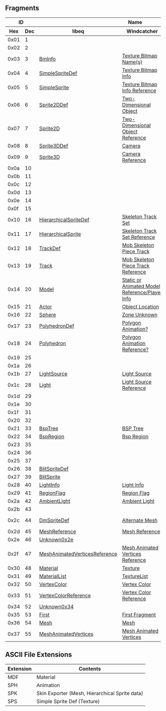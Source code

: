 ## Fragments

<table id="fragments">
  <thead>
    <tr>
      <th colspan="2">ID</th>
      <th colspan="3">Name</th>
    </tr>
    <tr>
      <th>Hex</th>
      <th>Dec</th>
      <th>libeq</th>
      <th>Windcatcher</th>
      <th>WLDCOM.EXE</th>
    </tr>
  </thead>
  <tbody>
    <tr>
      <td>0x01</td>
      <td>1</td>
      <td></td>
      <td></td>
      <td><a href="https://wld-doc.github.io/object-types/overview/#defaultpalettefile---0x01">DEFAULTPALETTEFILE %s</a></td>
    </tr>
    <tr>
      <td>0x02</td>
      <td>2</td>
      <td></td>
      <td></td>
      <td><a href="https://wld-doc.github.io/object-types/overview/#userdata---0x02">USERDATA %s</a></td>
    </tr>
    <tr>
      <td>0x03</td>
      <td>3</td>
      <td><a href="https://github.com/cjab/libeq/blob/master/crates/libeq_wld/src/parser/fragments/bm_info.rs">BmInfo</a></td>
      <td><a href="https://github.com/EQEmu/eqemu-docs-v2/blob/main/docs/server/zones/customizing-zones/wld-file-reference.md#0x03--texture-bitmap-names--plain">Texture Bitmap Name(s)</a></td>
      <td><a href="https://wld-doc.github.io/object-types/overview/#frame---0x03">FRAME and BMINFO</a></td>
    </tr>
    <tr>
      <td>0x04</td>
      <td>4</td>
      <td><a href="https://github.com/cjab/libeq/blob/master/crates/libeq_wld/src/parser/fragments/simple_sprite_def.rs">SimpleSpriteDef</a></td>
      <td><a href="https://github.com/EQEmu/eqemu-docs-v2/blob/main/docs/server/zones/customizing-zones/wld-file-reference.md#0x04--texture-bitmap-info--plain">Texture Bitmap Info</a></td>
      <td><a href="https://wld-doc.github.io/object-types/overview/#simplespritedef---0x04">SIMPLESPRITEDEF</a></td>
    </tr>
    <tr>
      <td>0x05</td>
      <td>5</td>
      <td><a href="https://github.com/cjab/libeq/blob/master/crates/libeq_wld/src/parser/fragments/simple_sprite.rs">SimpleSprite</a></td>
      <td><a href="https://github.com/EQEmu/eqemu-docs-v2/blob/main/docs/server/zones/customizing-zones/wld-file-reference.md#0x05--texture-bitmap-info-reference--reference">Texture Bitmap Info Reference</a></td>
      <td><a href="https://wld-doc.github.io/object-types/overview/#simplespriteinst---0x05">SIMPLESPRITEINST</a></td>
    </tr>
    <tr>
      <td>0x06</td>
      <td>6</td>
      <td><a href="https://github.com/cjab/libeq/blob/master/crates/libeq_wld/src/parser/fragments/sprite_2d_def.rs">Sprite2DDef</a></td>
      <td><a href="https://github.com/EQEmu/eqemu-docs-v2/blob/main/docs/server/zones/customizing-zones/wld-file-reference.md#0x06--two-dimensional-object--plain">Two-Dimensional Object</a></td>
      <td><a href="https://wld-doc.github.io/object-types/overview/#2dspritedef---0x06">2DSPRITEDEF</a></td>
    </tr>
    <tr>
      <td>0x07</td>
      <td>7</td>
      <td><a href="https://github.com/cjab/libeq/blob/master/crates/libeq_wld/src/parser/fragments/sprite_2d.rs">Sprite2D</a></td>
      <td><a href="https://github.com/EQEmu/eqemu-docs-v2/blob/main/docs/server/zones/customizing-zones/wld-file-reference.md#0x07--camera-reference--reference">Two-Dimensional Object Reference</a></td>
      <td><a href="https://wld-doc.github.io/object-types/overview/#0x07">2DSPRITE (ref)</a></td>
    </tr>
    <tr>
      <td>0x08</td>
      <td>8</td>
      <td><a href="https://github.com/cjab/libeq/blob/master/crates/libeq_wld/src/parser/fragments/sprite_3d_def.rs">Sprite3DDef</a></td>
      <td><a href="https://github.com/EQEmu/eqemu-docs-v2/blob/main/docs/server/zones/customizing-zones/wld-file-reference.md#0x08--camera--plain">Camera</a></td>
      <td><a href="https://wld-doc.github.io/object-types/overview/#3dspritedef---0x08">3DSPRITEDEF</a></td>
    </tr>
    <tr>
      <td>0x09</td>
      <td>9</td>
      <td><a href="https://github.com/cjab/libeq/blob/master/crates/libeq_wld/src/parser/fragments/sprite_3d.rs">Sprite3D</a></td>
      <td><a href="https://github.com/EQEmu/eqemu-docs-v2/blob/main/docs/server/zones/customizing-zones/wld-file-reference.md#0x09--camera-reference--reference">Camera Reference</a></td>
      <td><a href="https://wld-doc.github.io/object-types/overview/#0x09">3DSPRITE (ref)</a></td>
    </tr>
    <tr>
      <td>0x0a</td>
      <td>10</td>
      <td></td>
      <td></td>
      <td><a href="https://wld-doc.github.io/object-types/overview/#4dspritedef---0xa">4DSPRITEDEF</a></td>
    </tr>
    <tr>
      <td>0x0b</td>
      <td>11</td>
      <td></td>
      <td></td>
      <td><a href="https://wld-doc.github.io/object-types/overview/#0xb">4DSPRITE (ref)</a></td>
    </tr>
    <tr>
      <td>0x0c</td>
      <td>12</td>
      <td></td>
      <td></td>
      <td><a href="https://wld-doc.github.io/object-types/overview/#particlespritedef---0xc">PARTICLESPRITEDEF</a></td>
    </tr>
    <tr>
      <td>0x0d</td>
      <td>13</td>
      <td></td>
      <td></td>
      <td><a href="https://wld-doc.github.io/object-types/overview/#0xd">PARTICLESPRITE (ref)</a></td>
    </tr>
    <tr>
      <td>0x0e</td>
      <td>14</td>
      <td></td>
      <td></td>
      <td><a href="https://wld-doc.github.io/object-types/overview/#compositespritedef---0xe">COMPOSITESPRITEDEF</a></td>
    </tr>
    <tr>
      <td>0x0f</td>
      <td>15</td>
      <td></td>
      <td></td>
      <td><a href="https://wld-doc.github.io/object-types/overview/#0xf">COMPOSITESPRITE (ref)</a></td>
    </tr>
    <tr>
      <td>0x10</td>
      <td>16</td>
      <td><a href="https://github.com/cjab/libeq/blob/master/crates/libeq_wld/src/parser/fragments/hierarchical_sprite_def.rs">HierarchicalSpriteDef</a></td>
      <td><a href="https://github.com/EQEmu/eqemu-docs-v2/blob/main/docs/server/zones/customizing-zones/wld-file-reference.md#0x10--skeleton-track-set--plain">Skeleton Track Set</a></td>
      <td><a href="https://wld-doc.github.io/object-types/overview/#hierarchicalspritedef---0x10">HIERARCHICALSPRITEDEF</a></td>
    </tr>
    <tr>
      <td>0x11</td>
      <td>17</td>
      <td><a href="https://github.com/cjab/libeq/blob/master/crates/libeq_wld/src/parser/fragments/hierarchical_sprite.rs">HierarchicalSprite</a></td>
      <td><a href="https://github.com/EQEmu/eqemu-docs-v2/blob/main/docs/server/zones/customizing-zones/wld-file-reference.md#0x11--skeleton-track-set-reference--reference">Skeleton Track Set Reference</a></td>
      <td><a href="https://wld-doc.github.io/object-types/overview/#0x11">HIERARCHICALSPRITE (ref)</a></td>
    </tr>
    <tr>
      <td>0x12</td>
      <td>18</td>
      <td><a href="https://github.com/cjab/libeq/blob/master/crates/libeq_wld/src/parser/fragments/track_def.rs">TrackDef</a></td>
      <td><a href="https://github.com/EQEmu/eqemu-docs-v2/blob/main/docs/server/zones/customizing-zones/wld-file-reference.md#0x12--mob-skeleton-piece-track--plain">Mob Skeleton Piece Track</a></td>
      <td><a href="https://wld-doc.github.io/object-types/overview/#trackdefinition--0x12">TRACKDEFINITION</a></td>
    </tr>
    <tr>
      <td>0x13</td>
      <td>19</td>
      <td><a href="https://github.com/cjab/libeq/blob/master/crates/libeq_wld/src/parser/fragments/track.rs">Track</a></td>
      <td><a href="https://github.com/EQEmu/eqemu-docs-v2/blob/main/docs/server/zones/customizing-zones/wld-file-reference.md#0x13--mob-skeleton-piece-track-reference--reference">Mob Skeleton Piece Track Reference</a></td>
      <td><a href="https://wld-doc.github.io/object-types/overview/#trackinstance---0x13">TRACKINSTANCE</a></td>
    </tr>
    <tr>
      <td>0x14</td>
      <td>20</td>
      <td><a href="https://github.com/cjab/libeq/blob/master/crates/libeq_wld/src/parser/fragments/model.rs">Model</a></td>
      <td><a href="https://github.com/EQEmu/eqemu-docs-v2/blob/main/docs/server/zones/customizing-zones/wld-file-reference.md#0x14--static-or-animated-model-referenceplayer-info--plain">Static or Animated Model Reference/Player Info</a></td>
      <td><a href="https://wld-doc.github.io/object-types/overview/#actordef---0x14">ACTORDEF</a></td>
    </tr>
    <tr>
      <td>0x15</td>
      <td>21</td>
      <td><a href="https://github.com/cjab/libeq/blob/master/crates/libeq_wld/src/parser/fragments/actor.rs">Actor</a></td>
      <td><a href="https://github.com/EQEmu/eqemu-docs-v2/blob/main/docs/server/zones/customizing-zones/wld-file-reference.md#0x15--object-location--reference">Object Location</a></td>
      <td><a href="https://wld-doc.github.io/object-types/overview/#actorinst---0x15">ACTORINST</a></td>
    </tr>
    <tr>
      <td>0x16</td>
      <td>22</td>
      <td><a href="https://github.com/cjab/libeq/blob/master/crates/libeq_wld/src/parser/fragments/sphere.rs">Sphere</a></td>
      <td><a href="https://github.com/EQEmu/eqemu-docs-v2/blob/main/docs/server/zones/customizing-zones/wld-file-reference.md#0x16--zone-unknown--plain">Zone Unknown</a></td>
      <td><a href="https://wld-doc.github.io/object-types/overview/#0x16">SPHERE (ref)</a></td>
    </tr>
    <tr>
      <td>0x17</td>
      <td>23</td>
      <td><a href="https://github.com/cjab/libeq/blob/master/crates/libeq_wld/src/parser/fragments/polyhedron_def.rs">PolyhedronDef</a></td>
      <td><a href="https://github.com/EQEmu/eqemu-docs-v2/blob/main/docs/server/zones/customizing-zones/wld-file-reference.md#0x17--polygon-animation--plain">Polygon Animation?</a></td>
      <td><a href="https://wld-doc.github.io/object-types/overview/#polyhedrondefinition---0x17">POLYHEDRONDEFINITION</a></td>
    </tr>
    <tr>
      <td>0x18</td>
      <td>24</td>
      <td><a href="https://github.com/cjab/libeq/blob/master/crates/libeq_wld/src/parser/fragments/polyhedron.rs">Polyhedron</a></td>
      <td><a href="https://github.com/EQEmu/eqemu-docs-v2/blob/main/docs/server/zones/customizing-zones/wld-file-reference.md#0x18--polygon-animation-reference--reference">Polygon Animation Reference?</a></td>
      <td><a href="https://wld-doc.github.io/object-types/overview/#0x18">POLYHEDRON (ref)</a></td>
    </tr>
    <tr>
      <td>0x19</td>
      <td>25</td>
      <td></td>
      <td></td>
      <td><a href="https://wld-doc.github.io/object-types/overview/#spherelistdefinition---0x19">SPHERELISTDEFINITION</a></td>
    </tr>
    <tr>
      <td>0x1a</td>
      <td>26</td>
      <td></td>
      <td></td>
      <td><a href="https://wld-doc.github.io/object-types/overview/#0x1a">SPHERELIST (ref)</a></td>
    </tr>
    <tr>
      <td>0x1b</td>
      <td>27</td>
      <td><a href="https://github.com/cjab/libeq/blob/master/crates/libeq_wld/src/parser/fragments/light_source.rs">LightSource</a></td>
      <td><a href="https://github.com/EQEmu/eqemu-docs-v2/blob/main/docs/server/zones/customizing-zones/wld-file-reference.md#0x1b--light-source--plain">Light Source</a></td>
      <td><a href="https://wld-doc.github.io/object-types/overview/#lightdefinition---0x1b">LIGHTDEFINITION</a></td>
    </tr>
    <tr>
      <td>0x1c</td>
      <td>28</td>
      <td><a href="https://github.com/cjab/libeq/blob/master/crates/libeq_wld/src/parser/fragments/light.rs">Light</a></td>
      <td><a href="https://github.com/EQEmu/eqemu-docs-v2/blob/main/docs/server/zones/customizing-zones/wld-file-reference.md#0x1c--light-source-reference--reference">Light Source Reference</a></td>
      <td><a href="https://wld-doc.github.io/object-types/overview/#0x1c">LIGHT (ref)</a></td>
    </tr>
    <tr>
      <td>0x1d</td>
      <td>29</td>
      <td></td>
      <td></td>
      <td><a href="https://wld-doc.github.io/object-types/overview/#pointlight---0x1d">POINTLIGHT ????</a></td>
    </tr>
    <tr>
      <td>0x1e</td>
      <td>30</td>
      <td></td>
      <td></td>
      <td></td>
    </tr>
    <tr>
      <td>0x1f</td>
      <td>31</td>
      <td></td>
      <td></td>
      <td><a href="https://wld-doc.github.io/object-types/overview/#sounddefinition---0x1f">SOUNDDEFINITION</a></td>
    </tr>
    <tr>
      <td>0x20</td>
      <td>32</td>
      <td></td>
      <td></td>
      <td><a href="https://wld-doc.github.io/object-types/overview/#soundinstance---0x20">SOUNDINSTANCE</a></td>
    </tr>
    <tr>
      <td>0x21</td>
      <td>33</td>
      <td><a href="https://github.com/cjab/libeq/blob/master/crates/libeq_wld/src/parser/fragments/bsp_tree.rs">BspTree</a></td>
      <td><a href="https://github.com/EQEmu/eqemu-docs-v2/blob/main/docs/server/zones/customizing-zones/wld-file-reference.md#0x21--bsp-tree--plain">BSP Tree</a></td>
      <td><a href="https://wld-doc.github.io/object-types/overview/#worldtree---0x21">WORLDTREE</a></td>
    </tr>
    <tr>
      <td>0x22</td>
      <td>34</td>
      <td><a href="https://github.com/cjab/libeq/blob/master/crates/libeq_wld/src/parser/fragments/bsp_region.rs">BspRegion</a></td>
      <td><a href="https://github.com/EQEmu/eqemu-docs-v2/blob/main/docs/server/zones/customizing-zones/wld-file-reference.md#0x22--bsp-region--plain">Bsp Region</a></td>
      <td><a href="https://wld-doc.github.io/object-types/overview/#region---0x22">REGION</a></td>
    </tr>
    <tr>
      <td>0x23</td>
      <td>35</td>
      <td></td>
      <td></td>
      <td><a href="https://wld-doc.github.io/object-types/overview/#activegeometryregion--0x23">ACTIVEGEOMETRYREGION</a></td>
    </tr>
    <tr>
      <td>0x24</td>
      <td>36</td>
      <td></td>
      <td></td>
      <td><a href="https://wld-doc.github.io/object-types/overview/#skyregion---0x24">SKYREGION</a></td>
    </tr>
    <tr>
      <td>0x25</td>
      <td>37</td>
      <td></td>
      <td></td>
      <td><a href="https://wld-doc.github.io/object-types/overview/#directionallight---0x25">DIRECTIONALLIGHT ????</a></td>
    </tr>
    <tr>
      <td>0x26</td>
      <td>38</td>
      <td><a href="https://github.com/cjab/libeq/blob/master/crates/libeq_wld/src/parser/fragments/blit_sprite_def.rs">BlitSpriteDef</a></td>
      <td></td>
      <td><a href="https://wld-doc.github.io/object-types/overview/#blitspritedefinition---0x26">BLITSPRITEDEFINITION</a></td>
    </tr>
    <tr>
      <td>0x27</td>
      <td>39</td>
      <td><a href="https://github.com/cjab/libeq/blob/master/crates/libeq_wld/src/parser/fragments/blit_sprite.rs">BlitSprite</a></td>
      <td></td>
      <td><a href="https://wld-doc.github.io/object-types/overview/#0x27">BLITSPRITE (ref)</a></td>
    </tr>
    <tr>
      <td>0x28</td>
      <td>40</td>
      <td><a href="https://github.com/cjab/libeq/blob/master/crates/libeq_wld/src/parser/fragments/light_info.rs">LightInfo</a></td>
      <td><a href="https://github.com/EQEmu/eqemu-docs-v2/blob/main/docs/server/zones/customizing-zones/wld-file-reference.md#0x28--light-info--reference">Light Info</a></td>
      <td><a href="https://wld-doc.github.io/object-types/overview/#pointlight-regions---0x28">POINTLIGHT</a></td>
    </tr>
    <tr>
      <td>0x29</td>
      <td>41</td>
      <td><a href="https://github.com/cjab/libeq/blob/master/crates/libeq_wld/src/parser/fragments/region_flag.rs">RegionFlag</a></td>
      <td><a href="https://github.com/EQEmu/eqemu-docs-v2/blob/main/docs/server/zones/customizing-zones/wld-file-reference.md#0x29--region-flag--plain">Region Flag</a></td>
      <td><a href="https://wld-doc.github.io/object-types/overview/#zone---0x29">ZONE</a></td>
    </tr>
    <tr>
      <td>0x2a</td>
      <td>42</td>
      <td><a href="https://github.com/cjab/libeq/blob/master/crates/libeq_wld/src/parser/fragments/ambient_light.rs">AmbientLight</a></td>
      <td><a href="https://github.com/EQEmu/eqemu-docs-v2/blob/main/docs/server/zones/customizing-zones/wld-file-reference.md#0x2a--ambient-light--reference">Ambient Light</a></td>
      <td><a href="https://wld-doc.github.io/object-types/overview/#ambientlight---0x2a">AMBIENTLIGHT</a></td>
    </tr>
    <tr>
      <td>0x2b</td>
      <td>43</td>
      <td></td>
      <td></td>
      <td><a href="https://wld-doc.github.io/object-types/overview/#directionallight-static-flag---0x2b">DIRECTIONALLIGHT</a></td>
    </tr>
    <tr>
      <td>0x2c</td>
      <td>44</td>
      <td><a href="https://github.com/cjab/libeq/blob/master/crates/libeq_wld/src/parser/fragments/dm_sprite_def.rs">DmSpriteDef</a></td>
      <td><a href="https://github.com/EQEmu/eqemu-docs-v2/blob/main/docs/server/zones/customizing-zones/wld-file-reference.md#0x2c--alternate-mesh--plain">Alternate Mesh</a></td>
      <td>DMSPRITEDEF (suspected)</td>
    </tr>
    <tr>
      <td>0x2d</td>
      <td>45</td>
      <td><a href="https://github.com/cjab/libeq/blob/master/crates/libeq_wld/src/parser/fragments/mesh_reference.rs">MeshReference</a></td>
      <td><a href="https://github.com/EQEmu/eqemu-docs-v2/blob/main/docs/server/zones/customizing-zones/wld-file-reference.md#0x2d--mesh-reference--reference">Mesh Reference</a></td>
      <td></td>
    </tr>
    <tr>
      <td>0x2e</td>
      <td>46</td>
      <td><a href="https://github.com/cjab/libeq/blob/master/crates/libeq_wld/src/parser/fragments/unknown_0x2e.rs">Unknown0x2e</a></td>
      <td></td>
      <td></td>
    </tr>
    <tr>
      <td>0x2f</td>
      <td>47</td>
      <td><a href="https://github.com/cjab/libeq/blob/master/crates/libeq_wld/src/parser/fragments/mesh_animated_vertices_reference.rs">MeshAnimatedVerticesReference</a></td>
      <td><a href="https://github.com/EQEmu/eqemu-docs-v2/blob/main/docs/server/zones/customizing-zones/wld-file-reference.md#0x2f--mesh-animated-vertices-reference--reference">Mesh Animated Vertices Reference</a></td>
      <td></td>
    </tr>
    <tr>
      <td>0x30</td>
      <td>48</td>
      <td><a href="https://github.com/cjab/libeq/blob/master/crates/libeq_wld/src/parser/fragments/material.rs">Material</a></td>
      <td><a href="https://github.com/EQEmu/eqemu-docs-v2/blob/main/docs/server/zones/customizing-zones/wld-file-reference.md#0x30--texture--reference">Texture</a></td>
      <td>MATERIALDEFINITION</td>
    </tr>
    <tr>
      <td>0x31</td>
      <td>49</td>
      <td><a href="https://github.com/cjab/libeq/blob/master/crates/libeq_wld/src/parser/fragments/material_list.rs">MaterialList</a></td>
      <td><a href="https://github.com/EQEmu/eqemu-docs-v2/blob/main/docs/server/zones/customizing-zones/wld-file-reference.md#0x31--texture-list--plain">TextureList</a></td>
      <td>MATERIALPALETTE</td>
    </tr>
    <tr>
      <td>0x32</td>
      <td>50</td>
      <td><a href="https://github.com/cjab/libeq/blob/master/crates/libeq_wld/src/parser/fragments/vertex_color.rs">VertexColor</a></td>
      <td><a href="https://github.com/EQEmu/eqemu-docs-v2/blob/main/docs/server/zones/customizing-zones/wld-file-reference.md#0x32--vertex-color--plain">Vertex Color</a></td>
      <td></td>
    </tr>
    <tr>
      <td>0x33</td>
      <td>51</td>
      <td><a href="https://github.com/cjab/libeq/blob/master/crates/libeq_wld/src/parser/fragments/vertex_color_reference.rs">VertexColorReference</a></td>
      <td><a href="https://github.com/EQEmu/eqemu-docs-v2/blob/main/docs/server/zones/customizing-zones/wld-file-reference.md#0x33--vertex-color-reference--reference">Vertex Color Reference</a></td>
      <td></td>
    </tr>
    <tr>
      <td>0x34</td>
      <td>52</td>
      <td><a href="https://github.com/cjab/libeq/blob/master/crates/libeq_wld/src/parser/fragments/unknown_0x34.rs">Unknown0x34</a></td>
      <td></td>
      <td></td>
    </tr>
    <tr>
      <td>0x35</td>
      <td>53</td>
      <td><a href="https://github.com/cjab/libeq/blob/master/crates/libeq_wld/src/parser/fragments/first.rs">First</a></td>
      <td><a href="https://github.com/EQEmu/eqemu-docs-v2/blob/main/docs/server/zones/customizing-zones/wld-file-reference.md#0x35--first-fragment--plain">First Fragment</a></td>
      <td></td>
    </tr>
    <tr>
      <td>0x36</td>
      <td>54</td>
      <td><a href="https://github.com/cjab/libeq/blob/master/crates/libeq_wld/src/parser/fragments/mesh.rs">Mesh</a></td>
      <td><a href="https://github.com/EQEmu/eqemu-docs-v2/blob/main/docs/server/zones/customizing-zones/wld-file-reference.md#0x36--mesh--plain">Mesh</a></td>
      <td>DMSPRITEDEF2</td>
    </tr>
    <tr>
      <td>0x37</td>
      <td>55</td>
      <td><a href="https://github.com/cjab/libeq/blob/master/crates/libeq_wld/src/parser/fragments/mesh_animated_vertices.rs">MeshAnimatedVertices</a></td>
      <td><a href="https://github.com/EQEmu/eqemu-docs-v2/blob/main/docs/server/zones/customizing-zones/wld-file-reference.md#0x37--mesh-animated-vertices--plain">Mesh Animated Vertices</a></td>
      <td>DMTRACKDEF</td>
    </tr>
  </tbody>
</table>

## ASCII File Extensions
<table id="ascii-file-extensions">
  <thead>
    <tr>
      <th>Extension</th>
      <th>Contents</th>
    </tr>
  </thead>
  <tbody>
    <tr>
      <td>MDF</td>
      <td>Material</td>
    </tr>
    <tr>
      <td>SPH</td>
      <td>Animation</td>
    </tr>
    <tr>
      <td>SPK</td>
      <td>Skin Exporter (Mesh, Hierarchical Sprite data)</td>
    </tr>
    <tr>
      <td>SPS</td>
      <td>Simple Sprite Def (Texture)</td>
    </tr>
  </tbody>
</table>
